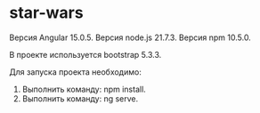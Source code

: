 # star-wars

Версия Angular 15.0.5.
Версия node.js 21.7.3.
Версия npm 10.5.0.

В проекте используется bootstrap 5.3.3.

Для запуска проекта необходимо:
1. Выполнить команду: npm install.
2. Выполнить команду: ng serve.
